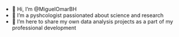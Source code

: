 - 👋 Hi, I’m @MiguelOmarBH
- 👀 I’m a pyshcologist passionated about science and research
- 🌱 I’m here to share my own data analysis projects as a part of my professional development

<!---
MiguelOmarBH/MiguelOmarBH is a ✨ special ✨ repository because its `README.md` (this file) appears on your GitHub profile.
You can click the Preview link to take a look at your changes.
--->
